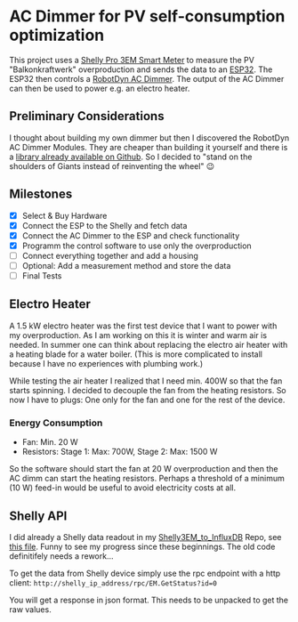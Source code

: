 # AC Dimmer for PV self-consumption optimization

This project uses a [Shelly Pro 3EM Smart Meter](https://shelly-api-docs.shelly.cloud/gen2/Devices/Gen2/ShellyPro3EM) to measure the PV "Balkonkraftwerk" overproduction and sends the data to an [ESP32](https://www.espressif.com/sites/default/files/documentation/esp32_datasheet_en.pdf). The ESP32 then controls a [RobotDyn AC Dimmer](https://github.com/RobotDynOfficial/Documentation/wiki/AC-Light-Dimmer-Module,-1-Channel,-3.3V_5V-logic,-AC-50_60hz,-220V_110V). The output of the AC Dimmer can then be used to power e.g. an electro heater.

## Preliminary Considerations

I thought about building my own dimmer but then I discovered the RobotDyn AC Dimmer Modules. They are cheaper than building it yourself and there is a [library already available on Github](https://github.com/RobotDynOfficial/RBDDimmer). So I decided to "stand on the shoulders of Giants instead of reinventing the wheel" 😉

## Milestones

- [X] Select & Buy Hardware 
- [X] Connect the ESP to the Shelly and fetch data
- [X] Connect the AC Dimmer to the ESP and check functionality
- [X] Programm the control software to use only the overproduction
- [ ] Connect everything together and add a housing
- [ ] Optional: Add a measurement method and store the data
- [ ] Final Tests

## Electro Heater

A 1.5 kW electro heater was the first test device that I want to power with my overproduction. As I am working on this it is winter and warm air is needed. In summer one can think about replacing the electro air heater with a heating blade for a water boiler. (This is more complicated to install because I have no experiences with plumbing work.) 

While testing the air heater I realized that I need min. 400W so that the fan starts spinning. I decided to decouple the fan from the heating resistors. So now I have to plugs: One only for the fan and one for the rest of the device. 

### Energy Consumption

- Fan: Min. 20 W
- Resistors: Stage 1: Max: 700W, Stage 2: Max: 1500 W

So the software should start the fan at 20 W overproduction and then the AC dimm can start the heating resistors. Perhaps a threshold of a minimum (10 W) feed-in would be useful to avoid electricity costs at all.

## Shelly API

I did already a Shelly data readout in my [Shelly3EM_to_InfluxDB](https://github.com/PaulusElektrus/Shelly3EM_to_InfluxDB/tree/master) Repo, see [this file](https://github.com/PaulusElektrus/Shelly3EM_to_InfluxDB/blob/master/src/main.cpp). Funny to see my progress since these beginnings. The old code definitifely needs a rework...

To get the data from Shelly device simply use the rpc endpoint with a http client: `http://shelly_ip_address/rpc/EM.GetStatus?id=0`

You will get a response in json format. This needs to be unpacked to get the raw values.
